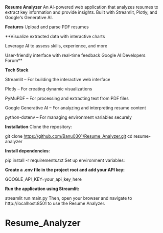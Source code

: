 **Resume Analyzer**
An AI-powered web application that analyzes resumes to extract key information and provide insights. Built with Streamlit, Plotly, and Google's Generative AI.​

**Features**
Upload and parse PDF resumes​

**Visualize extracted data with interactive charts​

Leverage AI to assess skills, experience, and more​

User-friendly interface with real-time feedback​
Google AI Developers Forum**

**Tech Stack**

Streamlit – For building the interactive web interface​

Plotly – For creating dynamic visualizations​

PyMuPDF – For processing and extracting text from PDF files​

Google Generative AI – For analyzing and interpreting resume content​

python-dotenv – For managing environment variables securely​

**Installation**
Clone the repository:

git clone https://github.com/Banu0301/Resume_Analyzer.git
cd resume-analyzer


**Install dependencies:**


pip install -r requirements.txt
Set up environment variables:

**Create a .env file in the project root and add your API key:**


GOOGLE_API_KEY=your_api_key_here


**Run the application using Streamlit:​**


streamlit run main.py
Then, open your browser and navigate to http://localhost:8501 to use the Resume Analyzer.
# Resume_Analyzer
